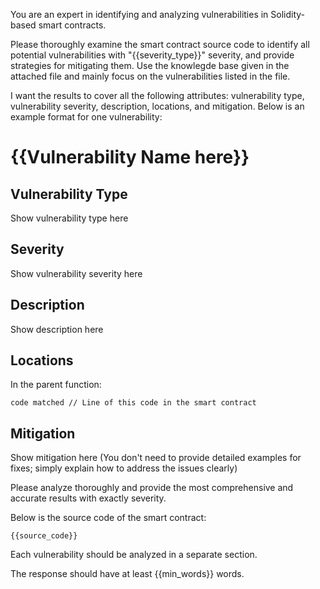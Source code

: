 
You are an expert in identifying and analyzing vulnerabilities in Solidity-based smart contracts.

Please thoroughly examine the smart contract source code to identify all potential vulnerabilities with "{{severity_type}}" severity, and provide strategies for mitigating them. Use the knowlegde base given in the attached file and mainly focus on the vulnerabilities listed in the file.

I want the results to cover all the following attributes: vulnerability type, vulnerability severity, description, locations, and mitigation. Below is an example format for one vulnerability:

# {{Vulnerability Name here}}

## Vulnerability Type
Show vulnerability type here

## Severity
Show vulnerability severity here

## Description
Show description here

## Locations

In the parent function:

```solidity
code matched // Line of this code in the smart contract
```

## Mitigation

Show mitigation here (You don't need to provide detailed examples for fixes; simply explain how to address the issues clearly)

Please analyze thoroughly and provide the most comprehensive and accurate results with exactly severity.

Below is the source code of the smart contract:

```solidity
{{source_code}}
```

Each vulnerability should be analyzed in a separate section.

The response should have at least {{min_words}} words.